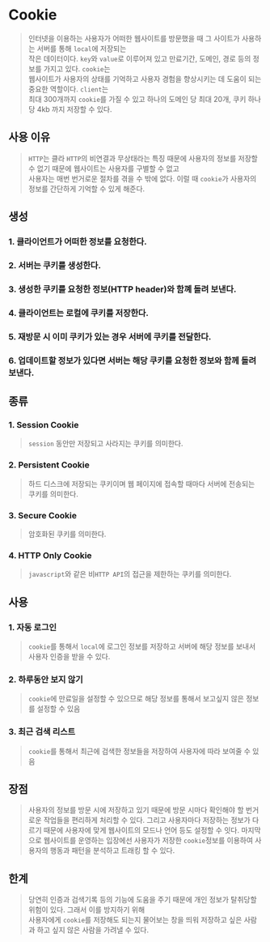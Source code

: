 # Cookie
> 인터넷을 이용하는 사용자가 어떠한 웹사이트를 방문했을 때 그 사이트가 사용하는 서버를 통해 `local`에 저장되는  
> 작은 데이터이다. `key`와 `value`로 이루어져 있고 만료기간, 도메인, 경로 등의 정보를 가지고 있다. `cookie`는  
> 웹사이트가 사용자의 상태를 기억하고 사용자 경험을 향상시키는 데 도움이 되는 중요한 역할이다. `client`는  
> 최대 300개까지 `cookie`를 가질 수 있고 하나의 도메인 당 최대 20개, 쿠키 하나 당 4kb 까지 저장할 수 있다.

## 사용 이유
> `HTTP`는 클라
> `HTTP`의 비연결과 무상태라는 특징 때문에 사용자의 정보를 저장할 수 없기 때문에 웹사이트는 사용자를 구별할 수 없고    
> 사용자는 매번 번거로운 절차를 겪을 수 밖에 없다. 이럴 때 `cookie`가 사용자의 정보를 간단하게 기억할 수 있게 해준다.

## 생성
### 1. 클라이언트가 어떠한 정보를 요청한다.
### 2. 서버는 쿠키를 생성한다.
### 3. 생성한 쿠키를 요청한 정보(HTTP header)와 함꼐 돌려 보낸다.
### 4. 클라이언트는 로컬에 쿠키를 저장한다.
### 5. 재방문 시 이미 쿠키가 있는 경우 서버에 쿠키를 전달한다.
### 6. 업데이트할 정보가 있다면 서버는 해당 쿠키를 요청한 정보와 함께 돌려보낸다.

## 종류
### 1. Session Cookie
> `session` 동안만 저장되고 사라지는 쿠키를 의미한다.
### 2. Persistent Cookie
> 하드 디스크에 저장되는 쿠키이며 웹 페이지에 접속할 때마다 서버에 전송되는 쿠키를 의미한다.
### 3. Secure Cookie
> 암호화된 쿠키를 의미한다.
### 4. HTTP Only Cookie
> `javascript`와 같은 비`HTTP API`의 접근을 제한하는 쿠키를 의미한다.

## 사용

### 1. 자동 로그인
> `cookie`를 통해서 `local`에 로그인 정보를 저장하고 서버에 해당 정보를 보내서 사용자 인증을 받을 수 있다.

### 2. 하루동안 보지 않기
> `cookie`에 만료일을 설정할 수 있으므로 해당 정보를 통해서 보고싶지 않은 정보를 설정할 수 있음

### 3. 최근 검색 리스트
> `cookie`를 통해서 최근에 검색한 정보들을 저장하여 사용자에 따라 보여줄 수 있음

## 장점
> 사용자의 정보를 방문 시에 저장하고 있기 때문에 방문 시마다 확인해야 할 번거로운 작업들을 편리하게 처리할 수 있다.
> 그리고 사용자마다 저장하는 정보가 다르기 때문에 사용자에 맞게 웹사이트의 모드나 언어 등도 설정할 수 잇다.
> 마지막으로 웹사이트를 운영하는 입장에선 사용자가 저장한 `cookie`정보를 이용하여 사용자의 행동과 패턴을 분석하고
> 트래킹 할 수 있다.

## 한계
> 당연히 인증과 검색기록 등의 기능에 도움을 주기 때문에 개인 정보가 탈취당할 위험이 있다. 그래서 이를 방지하기 위해  
> 사용자에게 `cookie`를 저장해도 되는지 물어보는 창을 띄워 저장하고 싶은 사람과 하고 싶지 않은 사람을 가려낼 수 있다.
